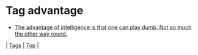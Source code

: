 <!--
title: Tag advantage
date: 2020-06-28T15:26:58.932Z
tags:
-->
# Tag advantage

 * [The advantage of intelligence is that one can play dumb. Not so much the other way round.](168429048730.md)

| [Tags](tags.md) | [Top](index.md) |
